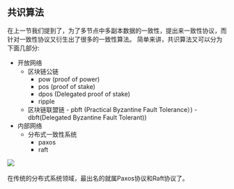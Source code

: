 ## 共识算法

在上一节我们提到了，为了多节点中多副本数据的一致性，提出来一致性协议，而针对一致性协议又衍生出了很多的一致性算法。
简单来讲，共识算法又可以分为下面几部分:
- 开放网络
    - 区块链公链
        - pow (proof of power)
        - pos (proof of stake)
        - dpos (Delegated proof of stake)
        - ripple
    - 区块链联盟链
            - pbft (Practical Byzantine Fault Tolerance）)
            - dbft(Delegated Byzantine Fault Tolerant))
- 内部网络
    - 分布式一致性系统
        - paxos
        - raft  

![](\_asserts\images\consensus_algorithm.jpg)

在传统的分布式系统领域，最出名的就属Paxos协议和Raft协议了。 